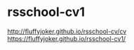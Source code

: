 # rsschool-cv1
http://fluffyjoker.github.io/rsschool-cv/cv
https://fluffyjoker.github.io/rsschool-cv1/
